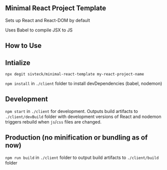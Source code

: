 Minimal React Project Template
------------------------------

Sets up React and React-DOM by default


Uses Babel to compile JSX to JS

How to Use
----------

## Intialize

`npx degit sivteck/minimal-react-template my-react-project-name`


`npm install` in `./client` folder to install devDependencies (babel, nodemon)

## Development

`npm start` in `./client` for development. Outputs build artifacts to `./client/devBuild` folder with development versions of React and nodemon triggers rebuild when `js`/`css` files are changed.

## Production (no minification or bundling as of now)

`npm run build` in `./client` folder to output build artifacts to `./client/build` folder

